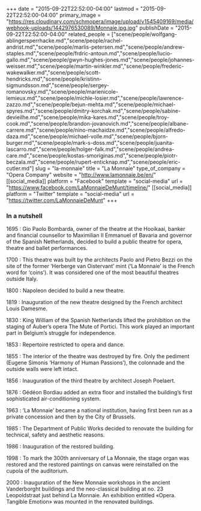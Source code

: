 +++
date = "2015-09-22T22:52:00-04:00"
lastmod = "2015-09-22T22:52:00-04:00"
primary_image = "https://res.cloudinary.com/schmopera/image/upload/v1545409169/media/webhook-uploads/1442976530089/Monnaie.jpg.jpg"
publishDate = "2015-09-22T22:52:00-04:00"
related_people = ["scene/people/wolfgang-ablingersperrhacke.md","scene/people/rachel-andrist.md","scene/people/marlis-petersen.md","scene/people/andrew-staples.md","scene/people/frdric-antoun.md","scene/people/lucio-gallo.md","scene/people/gwyn-hughes-jones.md","scene/people/johannes-weisser.md","scene/people/martin-winkler.md","scene/people/frederic-wakewalker.md","scene/people/scott-hendricks.md","scene/people/kristinn-sigmundsson.md","scene/people/sergey-romanovsky.md","scene/people/marienicole-lemieux.md","scene/people/michle-losier.md","scene/people/lawrence-zazzo.md","scene/people/bejun-mehta.md","scene/people/michael-spyres.md","scene/people/dmitry-korchak.md","scene/people/sabine-devieilhe.md","scene/people/mika-kares.md","scene/people/troy-cook.md","scene/people/brandon-jovanovich.md","scene/people/albane-carrere.md","scene/people/nino-machaidze.md","scene/people/alfredo-daza.md","scene/people/michael-volle.md","scene/people/bjorn-burger.md","scene/people/mark-s-doss.md","scene/people/juanita-lascarro.md","scene/people/holger-falk.md","scene/people/andrea-care.md","scene/people/kostas-smoriginas.md","scene/people/piotr-beczala.md","scene/people/rupert-enticknap.md","scene/people/eric-cutler.md"]
slug = "la-monnaie"
title = "La Monnaie"
type_of_company = "Opera Company"
website = "http://www.lamonnaie.be/en/"
[[social_media]]
platform = "Facebook"
template = "social-media"
url = "https://www.facebook.com/LaMonnaieDeMunt/timeline/"
[[social_media]]
platform = "Twitter"
template = "social-media"
url = "https://twitter.com/LaMonnaieDeMunt"
+++

### In a nutshell

1695 : Gio Paolo Bombarda, owner of the theatre at the Hooikaai, banker and financial counsellor to Maximilian II Emmanuel of Bavaria and governor of the Spanish Netherlands, decided to build a public theatre for opera, theatre and ballet performances.

1700 : This theatre was built by the architects Paolo and Pietro Bezzi on the site of the former ‘Herberge van Oistervant’ mint (‘La Monnaie’ is the French word for ‘coins’). It was considered one of the most beautiful theatres outside Italy.

1800 : Napoleon decided to build a new theatre.

1819 : Inauguration of the new theatre designed by the French architect Louis Damesme.

1830 : King William of the Spanish Netherlands lifted the prohibition on the staging of Auber’s opera The Mute of Portici. This work played an important part in Belgium’s struggle for independence.

1853 : Repertoire restricted to opera and dance.

1855 : The interior of the theatre was destroyed by fire. Only the pediment (Eugene Simonis ‘Harmony of Human Passions’), the colonnade and the outside walls were left intact.

1856 : Inauguration of the third theatre by architect Joseph Poelaert.

1876 : Gédéon Bordiau added an extra floor and installed the building’s first sophisticated air-conditioning system.

1963 : ‘La Monnaie’ became a national institution, having first been run as a private concession and then by the City of Brussels.

1985 : The Department of Public Works decided to renovate the building for technical, safety and aesthetic reasons.

1986 : Inauguration of the restored building.

1998 : To mark the 300th anniversary of La Monnaie, the stage organ was restored and the restored paintings on canvas were reinstalled on the cupola of the auditorium.

2000 : Inauguration of the New Monnaie workshops in the ancient Vanderborght buildings and the neo-classical building at no. 23 Leopoldstraat just behind La Monnaie. An exhibition entitled «Opera. Tangible Emotion» was mounted in the renovated buildings.
